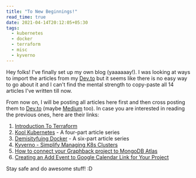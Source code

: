 ```yaml
---
title: "To New Beginnings!"
read_time: true
date: 2021-04-14T20:12:05+05:30
tags:
  - kubernetes
  - docker
  - terraform
  - misc
  - kyverno
---
```


Hey folks! I've finally set up my own blog (yaaaaaay!). I was looking at ways to import the articles from my [Dev.to](https://dev.to/rinkiyakedad) but it seems like there is no easy way to go about it and I can't find the mental strength to copy-paste all 14 articles I've written till now.

From now on, I will be posting all articles here first and then cross posting them to [Dev.to](https://dev.to/rinkiyakedad) (maybe [Medium](https://medium.com/@rinkiyakedad) too). In case you are interested in reading the previous ones, here are their links:

1. [Introduction To Terraform](https://dev.to/rinkiyakedad/introduction-to-terraform-545n)
2. [Kool Kubernetes](https://dev.to/rinkiyakedad/introduction-to-kubernetes-55o7) - A four-part article series
3. [Demisityfuing Docker](https://dev.to/rinkiyakedad/introduction-to-docker-1hp2) -  A six-part article series
4. [Kyverno - Simplify Managing K8s Clusters](https://dev.to/rinkiyakedad/kyverno-simplify-managing-k8s-clusters-2kej)
5. [How to connect your Graphback project to MongoDB Atlas](https://dev.to/rinkiyakedad/how-to-connect-your-graphback-project-to-mongodb-atlas-5aa8)
6. [Creating an Add Event to Google Calendar Link for Your Project](https://dev.to/rinkiyakedad/creating-an-add-event-to-google-calendar-link-for-your-project-52c1)

Stay safe and do awesome stuff! :D